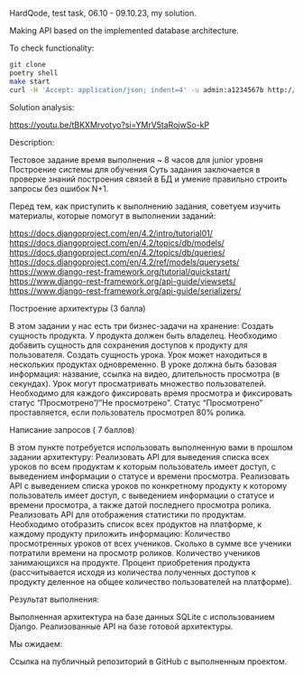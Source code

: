 HardQode, test task, 06.10 - 09.10.23, my solution.

Making API based on the implemented database architecture.

To check functionality:

```sh
git clone
poetry shell
make start
curl -H 'Accept: application/json; indent=4' -u admin:a1234567b http://127.0.0.1:8000/lessonsviews/
```

Solution analysis:

https://youtu.be/tBKXMrvotyo?si=YMrV5taRojwSo-kP

Description:

Тестовое задание
время выполнения ~ 8 часов для junior уровня
Построение системы для обучения
Суть задания заключается в проверке знаний построения связей в БД и умение правильно строить запросы без ошибок N+1.

Перед тем, как приступить к выполнению задания, советуем изучить материалы, которые помогут в выполнении заданий:

https://docs.djangoproject.com/en/4.2/intro/tutorial01/
https://docs.djangoproject.com/en/4.2/topics/db/models/
https://docs.djangoproject.com/en/4.2/topics/db/queries/
https://docs.djangoproject.com/en/4.2/ref/models/querysets/
https://www.django-rest-framework.org/tutorial/quickstart/
https://www.django-rest-framework.org/api-guide/viewsets/
https://www.django-rest-framework.org/api-guide/serializers/


Построение архитектуры (3 балла)

В этом задании у нас есть три бизнес-задачи на хранение:
Создать сущность продукта. У продукта должен быть владелец. Необходимо добавить сущность для сохранения доступов к продукту для пользователя.
Создать сущность урока. Урок может находиться в нескольких продуктах одновременно. В уроке должна быть базовая информация: название, ссылка на видео, длительность просмотра (в секундах).
Урок могут просматривать множество пользователей. Необходимо для каждого фиксировать время просмотра и фиксировать статус “Просмотрено”/”Не просмотрено”. Статус “Просмотрено” проставляется, если пользователь просмотрел 80% ролика.

Написание запросов ( 7 баллов)

В этом пункте потребуется использовать выполненную вами в прошлом задании архитектуру:
Реализовать API для выведения списка всех уроков по всем продуктам к которым пользователь имеет доступ, с выведением информации о статусе и времени просмотра.
Реализовать API с выведением списка уроков по конкретному продукту к которому пользователь имеет доступ, с выведением информации о статусе и времени просмотра, а также датой последнего просмотра ролика.
Реализовать API для отображения статистики по продуктам. Необходимо отобразить список всех продуктов на платформе, к каждому продукту приложить информацию:
Количество просмотренных уроков от всех учеников.
Сколько в сумме все ученики потратили времени на просмотр роликов.
Количество учеников занимающихся на продукте.
Процент приобретения продукта (рассчитывается исходя из количества полученных доступов к продукту деленное на общее количество пользователей на платформе).

Результат выполнения:

Выполненная архитектура на базе данных SQLite с использованием Django.
Реализованные API на базе готовой архитектуры.

Мы ожидаем:

Ссылка на публичный репозиторий в GitHub с выполненным проектом.